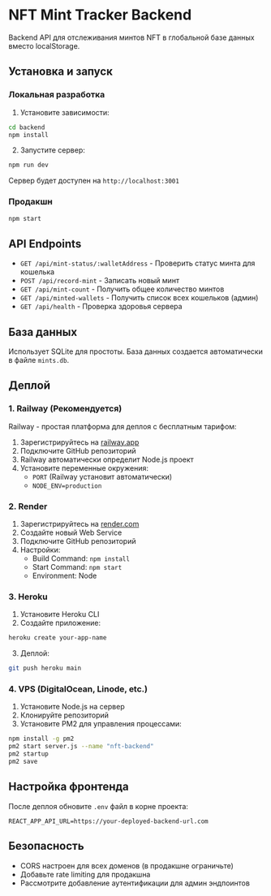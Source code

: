 # NFT Mint Tracker Backend

Backend API для отслеживания минтов NFT в глобальной базе данных вместо localStorage.

## Установка и запуск

### Локальная разработка

1. Установите зависимости:
```bash
cd backend
npm install
```

2. Запустите сервер:
```bash
npm run dev
```

Сервер будет доступен на `http://localhost:3001`

### Продакшн

```bash
npm start
```

## API Endpoints

- `GET /api/mint-status/:walletAddress` - Проверить статус минта для кошелька
- `POST /api/record-mint` - Записать новый минт
- `GET /api/mint-count` - Получить общее количество минтов
- `GET /api/minted-wallets` - Получить список всех кошельков (админ)
- `GET /api/health` - Проверка здоровья сервера

## База данных

Использует SQLite для простоты. База данных создается автоматически в файле `mints.db`.

## Деплой

### 1. Railway (Рекомендуется)

Railway - простая платформа для деплоя с бесплатным тарифом:

1. Зарегистрируйтесь на [railway.app](https://railway.app)
2. Подключите GitHub репозиторий
3. Railway автоматически определит Node.js проект
4. Установите переменные окружения:
   - `PORT` (Railway установит автоматически)
   - `NODE_ENV=production`

### 2. Render

1. Зарегистрируйтесь на [render.com](https://render.com)
2. Создайте новый Web Service
3. Подключите GitHub репозиторий
4. Настройки:
   - Build Command: `npm install`
   - Start Command: `npm start`
   - Environment: Node

### 3. Heroku

1. Установите Heroku CLI
2. Создайте приложение:
```bash
heroku create your-app-name
```
3. Деплой:
```bash
git push heroku main
```

### 4. VPS (DigitalOcean, Linode, etc.)

1. Установите Node.js на сервер
2. Клонируйте репозиторий
3. Установите PM2 для управления процессами:
```bash
npm install -g pm2
pm2 start server.js --name "nft-backend"
pm2 startup
pm2 save
```

## Настройка фронтенда

После деплоя обновите `.env` файл в корне проекта:

```env
REACT_APP_API_URL=https://your-deployed-backend-url.com
```

## Безопасность

- CORS настроен для всех доменов (в продакшне ограничьте)
- Добавьте rate limiting для продакшна
- Рассмотрите добавление аутентификации для админ эндпоинтов
